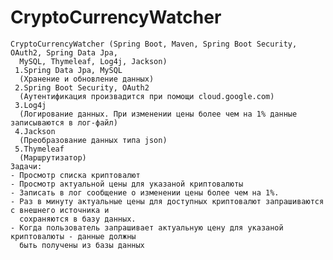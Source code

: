 # CryptoCurrencyWatcher
    CryptoCurrencyWatcher (Spring Boot, Maven, Spring Boot Security, OAuth2, Spring Data Jpa,
      MySQL, Thymeleaf, Log4j, Jackson)
     1.Spring Data Jpa, MySQL
      (Хранение и обновление данных)
     2.Spring Boot Security, OAuth2
      (Аутентификация произвадится при помощи cloud.google.com)
     3.Log4j
      (Логирование данных. При изменении цены более чем на 1% данные записываются в лог-файл)
     4.Jackson
      (Преобразование данных типа json)
     5.Thymeleaf
      (Маршрутизатор)
    Задачи:
    - Просмотр списка криптовалют
    - Просмотр актуальной цены для указаной криптовалюты
    - Записать в лог сообщение о изменении цены более чем на 1%.
    - Раз в минуту актуальные цены для доступных криптовалют запрашиваются c внешнего источника и 
      сохраняются в базу данных.
    - Когда пользователь запрашивает актуальную цену для указаной криптовалюты - данные должны 
      быть получены из базы данных
